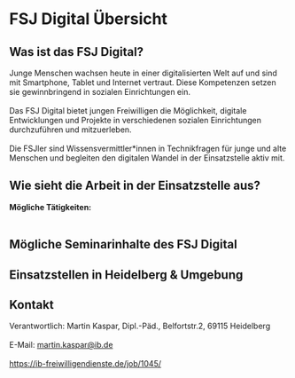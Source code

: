 # FSJ Digital Übersicht
## **Was ist das FSJ Digital?**
Junge Menschen wachsen heute in einer digitalisierten Welt auf und sind mit Smartphone, Tablet und Internet vertraut. Diese Kompetenzen setzen sie gewinnbringend in sozialen Einrichtungen ein. <br><br>
Das FSJ Digital bietet jungen Freiwilligen die Möglichkeit, digitale Entwicklungen und Projekte in verschiedenen sozialen Einrichtungen durchzuführen und mitzuerleben. <br><br>
Die FSJler sind Wissensvermittler*innen in Technikfragen für junge und alte Menschen und begleiten den digitalen Wandel in der Einsatzstelle aktiv mit.
## **Wie sieht die Arbeit in der Einsatzstelle aus?**
**Mögliche Tätigkeiten:** <br><br>

## **Mögliche Seminarinhalte des FSJ Digital**
## **Einsatzstellen in Heidelberg & Umgebung**
## **Kontakt**
Verantwortlich: Martin Kaspar, Dipl.-Päd., Belfortstr.2, 69115 Heidelberg <br><br>
E-Mail: martin.kaspar@ib.de <br><br>
https://ib-freiwilligendienste.de/job/1045/
